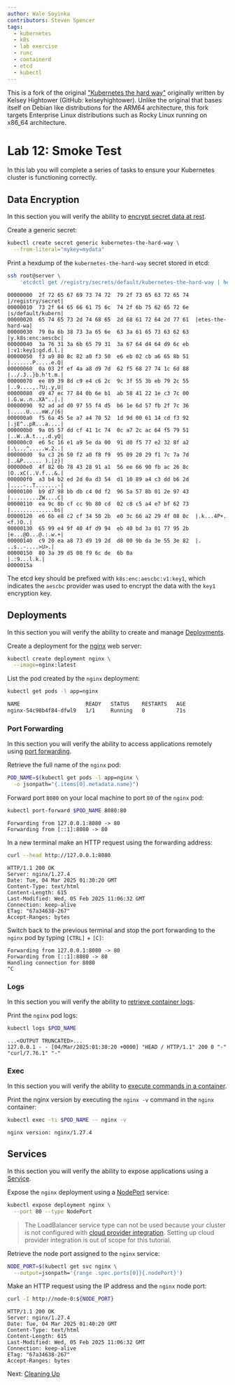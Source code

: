 ```yaml
---
author: Wale Soyinka
contributors: Steven Spencer
tags:
  - kubernetes
  - k8s
  - lab exercise
  - runc
  - containerd
  - etcd
  - kubectl
---
```


This is a fork of the original ["Kubernetes the hard way"](https://github.com/kelseyhightower/kubernetes-the-hard-way) originally written by Kelsey Hightower (GitHub: kelseyhightower).
Unlike the original that bases itself on Debian like distributions for the ARM64 architecture, this fork targets Enterprise Linux distributions such as Rocky Linux running on x86_64 architecture.

# Lab 12: Smoke Test

In this lab you will complete a series of tasks to ensure your Kubernetes cluster is functioning correctly.

## Data Encryption

In this section you will verify the ability to [encrypt secret data at rest](https://kubernetes.io/docs/tasks/administer-cluster/encrypt-data/#verifying-that-data-is-encrypted).

Create a generic secret:

```bash
kubectl create secret generic kubernetes-the-hard-way \
  --from-literal="mykey=mydata"
```

Print a hexdump of the `kubernetes-the-hard-way` secret stored in etcd:

```bash
ssh root@server \
    'etcdctl get /registry/secrets/default/kubernetes-the-hard-way | hexdump -C'
```

```text
00000000  2f 72 65 67 69 73 74 72  79 2f 73 65 63 72 65 74  |/registry/secret|
00000010  73 2f 64 65 66 61 75 6c  74 2f 6b 75 62 65 72 6e  |s/default/kubern|
00000020  65 74 65 73 2d 74 68 65  2d 68 61 72 64 2d 77 61  |etes-the-hard-wa|
00000030  79 0a 6b 38 73 3a 65 6e  63 3a 61 65 73 63 62 63  |y.k8s:enc:aescbc|
00000040  3a 76 31 3a 6b 65 79 31  3a 67 64 d4 64 d9 6c eb  |:v1:key1:gd.d.l.|
00000050  f3 a9 80 8c 82 a0 f3 50  e6 eb 02 cb a6 65 8b 51  |.......P.....e.Q|
00000060  0a 03 2f ef 4a a8 d9 7d  62 f5 68 27 74 1c 6d 88  |../.J..}b.h't.m.|
00000070  ee 89 39 8d c9 e4 c6 2c  9c 3f 55 3b eb 79 2c 55  |..9....,.?U;.y,U|
00000080  d9 47 ec 77 84 0b 6e b1  ab 58 41 22 1e c3 7c 00  |.G.w..n..XA"..|.|
00000090  92 ad ad d0 97 55 f4 d5  b6 1e 6d 57 fb 2f 7c 36  |.....U....mW./|6|
000000a0  f5 6a 45 5e a7 a4 70 52  1d 9d 00 61 14 cd f3 92  |.jE^..pR...a....|
000000b0  9a 05 57 dd cf 41 1c 74  0c a7 2c ac 64 f5 79 51  |..W..A.t..,.d.yQ|
000000c0  e6 5c 16 e1 a9 5e da 00  91 d0 f5 77 e2 32 8f a2  |.\...^.....w.2..|
000000d0  9a c3 26 50 f2 a0 f8 f9  95 09 20 29 f1 7c 7a 7d  |..&P...... ).|z}|
000000e0  4f 82 0b 78 43 28 91 a1  56 ee 66 90 fb ac 26 8c  |O..xC(..V.f...&.|
000000f0  a3 b4 b2 ed 2d 0a d3 54  d1 10 89 a4 c3 dd b6 2d  |....-..T.......-|
00000100  b9 d7 98 bb db c4 0d f2  96 5a 57 8b 01 2e 97 43  |.........ZW....C|
00000110  ea 9c 8b cf cc 9b 80 cd  02 c8 c5 a4 e7 bf 62 73  |..............bs|
00000120  e6 6b e8 c2 cf 34 50 2b  e0 3c 66 a2 29 4f 08 0c  |.k...4P+.<f.)O..|
00000130  65 99 e4 9f 40 4f d9 94  eb 40 bd 3a 01 77 95 2b  |e...@O...@.:.w.+|
00000140  c9 20 ea a8 73 d9 19 2d  d8 00 9b da 3e 55 3e 82  |. ..s..-....>U>.|
00000150  80 3a 39 d5 08 f9 6c de  6b 0a                    |.:9...l.k.|
0000015a
```

The etcd key should be prefixed with `k8s:enc:aescbc:v1:key1`, which indicates the `aescbc` provider was used to encrypt the data with the `key1` encryption key.

## Deployments

In this section you will verify the ability to create and manage [Deployments](https://kubernetes.io/docs/concepts/workloads/controllers/deployment/).

Create a deployment for the [nginx](https://nginx.org/en/) web server:

```bash
kubectl create deployment nginx \
  --image=nginx:latest
```

List the pod created by the `nginx` deployment:

```bash
kubectl get pods -l app=nginx
```

```bash
NAME                     READY   STATUS    RESTARTS   AGE
nginx-54c98b4f84-dfwl9   1/1     Running   0          71s
```

### Port Forwarding

In this section you will verify the ability to access applications remotely using [port forwarding](https://kubernetes.io/docs/tasks/access-application-cluster/port-forward-access-application-cluster/).

Retrieve the full name of the `nginx` pod:

```bash
POD_NAME=$(kubectl get pods -l app=nginx \
  -o jsonpath="{.items[0].metadata.name}")
```

Forward port `8080` on your local machine to port `80` of the `nginx` pod:

```bash
kubectl port-forward $POD_NAME 8080:80
```

```text
Forwarding from 127.0.0.1:8080 -> 80
Forwarding from [::1]:8080 -> 80
```

In a new terminal make an HTTP request using the forwarding address:

```bash
curl --head http://127.0.0.1:8080
```

```text
HTTP/1.1 200 OK
Server: nginx/1.27.4
Date: Tue, 04 Mar 2025 01:30:20 GMT
Content-Type: text/html
Content-Length: 615
Last-Modified: Wed, 05 Feb 2025 11:06:32 GMT
Connection: keep-alive
ETag: "67a34638-267"
Accept-Ranges: bytes
```

Switch back to the previous terminal and stop the port forwarding to the `nginx` pod by typing `[CTRL]` + `[C]`:

```text
Forwarding from 127.0.0.1:8080 -> 80
Forwarding from [::1]:8080 -> 80
Handling connection for 8080
^C
```

### Logs

In this section you will verify the ability to [retrieve container logs](https://kubernetes.io/docs/concepts/cluster-administration/logging/).

Print the `nginx` pod logs:

```bash
kubectl logs $POD_NAME
```

```text
...<OUTPUT TRUNCATED>...
127.0.0.1 - - [04/Mar/2025:01:30:20 +0000] "HEAD / HTTP/1.1" 200 0 "-" "curl/7.76.1" "-"
```

### Exec

In this section you will verify the ability to [execute commands in a container](https://kubernetes.io/docs/tasks/debug-application-cluster/get-shell-running-container/#running-individual-commands-in-a-container).

Print the nginx version by executing the `nginx -v` command in the `nginx` container:

```bash
kubectl exec -ti $POD_NAME -- nginx -v
```

```text
nginx version: nginx/1.27.4   
```

## Services

In this section you will verify the ability to expose applications using a [Service](https://kubernetes.io/docs/concepts/services-networking/service/).

Expose the `nginx` deployment using a [NodePort](https://kubernetes.io/docs/concepts/services-networking/service/#type-nodeport) service:

```bash
kubectl expose deployment nginx \
  --port 80 --type NodePort
```

> The LoadBalancer service type can not be used because your cluster is not configured with [cloud provider integration](https://kubernetes.io/docs/getting-started-guides/scratch/#cloud-provider). Setting up cloud provider integration is out of scope for this tutorial.

Retrieve the node port assigned to the `nginx` service:

```bash
NODE_PORT=$(kubectl get svc nginx \
  --output=jsonpath='{range .spec.ports[0]}{.nodePort}')
```



Make an HTTP request using the IP address and the `nginx` node port:

```bash
curl -I http://node-0:${NODE_PORT}
```

```text
HTTP/1.1 200 OK
Server: nginx/1.27.4
Date: Tue, 04 Mar 2025 01:40:20 GMT
Content-Type: text/html
Content-Length: 615
Last-Modified: Wed, 05 Feb 2025 11:06:32 GMT
Connection: keep-alive
ETag: "67a34638-267"
Accept-Ranges: bytes
```

Next: [Cleaning Up](lab13-cleanup.md)
